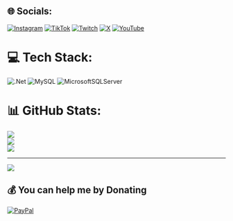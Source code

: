 
## 🌐 Socials:
[![Instagram](https://img.shields.io/badge/Instagram-%23E4405F.svg?logo=Instagram&logoColor=white)](https://instagram.com/moimarenco) [![TikTok](https://img.shields.io/badge/TikTok-%23000000.svg?logo=TikTok&logoColor=white)](https://tiktok.com/@mavzm) [![Twitch](https://img.shields.io/badge/Twitch-%239146FF.svg?logo=Twitch&logoColor=white)](https://twitch.tv/xmo1ses) [![X](https://img.shields.io/badge/X-black.svg?logo=X&logoColor=white)](https://x.com/msesv30) [![YouTube](https://img.shields.io/badge/YouTube-%23FF0000.svg?logo=YouTube&logoColor=white)](https://youtube.com/@sesfps) 

# 💻 Tech Stack:
![.Net](https://img.shields.io/badge/.NET-5C2D91?style=for-the-badge&logo=.net&logoColor=white) ![MySQL](https://img.shields.io/badge/mysql-4479A1.svg?style=for-the-badge&logo=mysql&logoColor=white) ![MicrosoftSQLServer](https://img.shields.io/badge/Microsoft%20SQL%20Server-CC2927?style=for-the-badge&logo=microsoft%20sql%20server&logoColor=white)
# 📊 GitHub Stats:
![](https://github-readme-stats.vercel.app/api?username=1snowk&theme=monokai&hide_border=false&include_all_commits=true&count_private=true)<br/>
![](https://github-readme-streak-stats.herokuapp.com/?user=1snowk&theme=monokai&hide_border=false)<br/>
![](https://github-readme-stats.vercel.app/api/top-langs/?username=1snowk&theme=monokai&hide_border=false&include_all_commits=true&count_private=true&layout=compact)

---
[![](https://visitcount.itsvg.in/api?id=1snowk&icon=1&color=12)](https://visitcount.itsvg.in)

  ## 💰 You can help me by Donating
  [![PayPal](https://img.shields.io/badge/PayPal-00457C?style=for-the-badge&logo=paypal&logoColor=white)](https://paypal.me/elsnowk) 

  
<!-- Proudly created with GPRM ( https://gprm.itsvg.in ) -->
